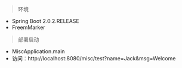 > 环境
  - Spring Boot 2.0.2.RELEASE
  - FreemMarker

> 部署启动
  - MiscApplication.main
  - 访问：http://localhost:8080/misc/test?name=Jack&msg=Welcome



